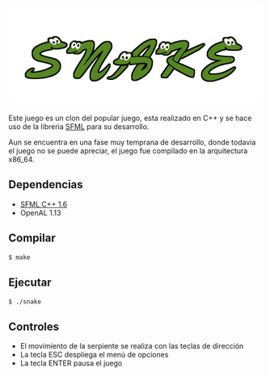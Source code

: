 ![Snake](https://github.com/rkmax/snake/blob/master/assets/snake_title.png)
-----

Este juego es un clon del popular juego, esta realizado en C++ y se hace uso de la libreria [SFML][1] para su desarrollo.

Aun se encuentra en una fase muy temprana de desarrollo, donde todavia el juego no se puede apreciar, el juego fue compilado en la arquitectura x86_64.

## Dependencias

- [SFML C++ 1.6](http://www.sfml-dev.org/download.php)
- OpenAL 1.13

## Compilar

    $ make

## Ejecutar

    $ ./snake

## Controles

- El movimiento de la serpiente se realiza con las teclas de dirección
- La tecla ESC despliega el menú de opciones
- La tecla ENTER pausa el juego

[1]:http://www.sfml-dev.org